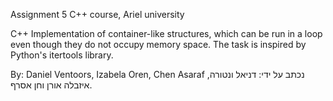 Assignment 5 C++ course, Ariel university

C++ Implementation of container-like structures, which can be run in a loop even though they do not occupy memory space. The task is inspired by Python's itertools library.

By: Daniel Ventoors, Izabela Oren, Chen Asaraf
נכתב על ידי: דניאל ונטורה, איזבלה אורן וחן אסרף.
